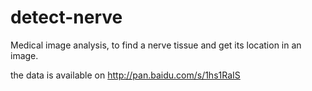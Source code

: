# detect-nerve
Medical image analysis, to find a nerve tissue and get its location in an image.


the data is available on http://pan.baidu.com/s/1hs1RaIS
